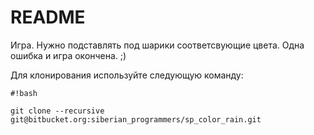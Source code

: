 # README #

Игра. Нужно подставлять под шарики соответсвующие цвета. Одна ошибка и игра окончена. ;)

Для клонирования используйте следующую команду:

```
#!bash

git clone --recursive git@bitbucket.org:siberian_programmers/sp_color_rain.git
```